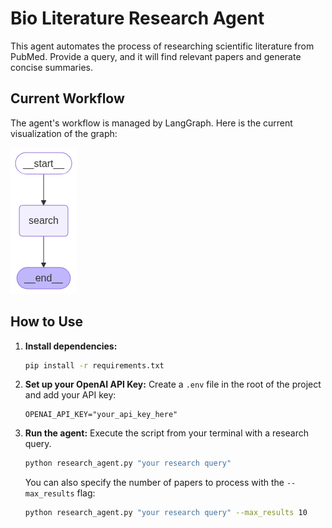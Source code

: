 # Bio Literature Research Agent

This agent automates the process of researching scientific literature from PubMed. Provide a query, and it will find relevant papers and generate concise summaries.

## Current Workflow

The agent's workflow is managed by LangGraph. Here is the current visualization of the graph:

![Research Agent Workflow](research_graph.png)

## How to Use

1.  **Install dependencies:**
    ```bash
    pip install -r requirements.txt
    ```

2.  **Set up your OpenAI API Key:**
    Create a `.env` file in the root of the project and add your API key:
    ```
    OPENAI_API_KEY="your_api_key_here"
    ```

3.  **Run the agent:**
    Execute the script from your terminal with a research query.

    ```bash
    python research_agent.py "your research query"
    ```

    You can also specify the number of papers to process with the `--max_results` flag:
    ```bash
    python research_agent.py "your research query" --max_results 10
    ```
